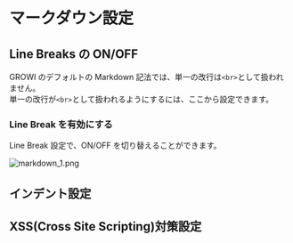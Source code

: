 # マークダウン設定

## Line Breaks の ON/OFF

GROWI のデフォルトの Markdown 記法では、単一の改行は`<br>`として扱われません。  
単一の改行が`<br>`として扱われるようにするには、ここから設定できます。

### Line Break を有効にする

Line Break 設定で、ON/OFF を切り替えることができます。

<img :src="$withBase('/assets/images/ja/markdown_1.png')" alt="markdown_1.png">

## インデント設定

## XSS(Cross Site Scripting)対策設定

